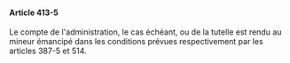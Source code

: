 #### Article 413-5

Le compte de l'administration, le cas échéant, ou de la tutelle est rendu au mineur émancipé dans les conditions prévues respectivement par les articles 387-5 et 514.

